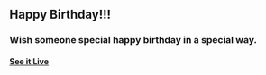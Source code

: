 ## Happy Birthday!!!

### Wish someone special happy birthday in a special way.

#### [See it Live](https://shaikhsardar.github.io/SARESH)

